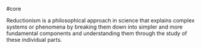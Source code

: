 #core

Reductionism is a philosophical approach in science that explains complex systems or phenomena by breaking them down into simpler and more fundamental components and understanding them through the study of these individual parts.
